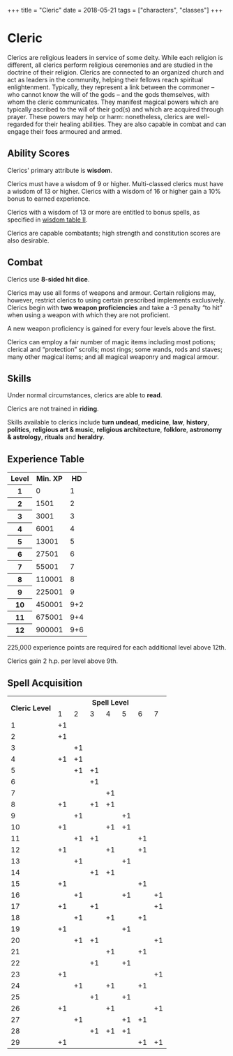 +++
title = "Cleric"
date = 2018-05-21
tags = ["characters", "classes"]
+++

# Cleric

Clerics are religious leaders in service of some deity.
While each religion is different, all clerics perform religious ceremonies and are studied in the doctrine of their religion.
Clerics are connected to an organized church and act as leaders in the community, helping their fellows reach spiritual enlightenment.
Typically, they represent a link between the commoner – who cannot know the will of the gods – and the gods themselves, with whom the cleric communicates.
They manifest magical powers which are typically ascribed to the will of their god(s) and which are acquired through prayer.
These powers may help or harm: nonetheless, clerics are well-regarded for their healing abilities.
They are also capable in combat and can engage their foes armoured and armed.

## Ability Scores

Clerics' primary attribute is **wisdom**.

Clerics must have a wisdom of 9 or higher.
Multi-classed clerics must have a wisdom of 13 or higher.
Clerics with a wisdom of 16 or higher gain a 10% bonus to earned experience.

Clerics with a wisdom of 13 or more are entitled to bonus spells, as specified in [wisdom table II](./wiki/characters/ability-scores).

Clerics are capable combatants; high strength and constitution scores are also desirable.

## Combat

Clerics use **8-sided hit dice**.

Clerics may use all forms of weapons and armour.
Certain religions may, however, restrict clerics to using certain prescribed implements exclusively.
Clerics begin with **two weapon proficiencies** and take a -3 penalty “to hit” when using a weapon with which they are not proficient.

A new weapon proficiency is gained for every four levels above the first.

Clerics can employ a fair number of magic items including most potions; clerical and “protection” scrolls; most rings; some wands, rods and staves; many other magical items; and all magical weaponry and magical armour.

## Skills

Under normal circumstances, clerics are able to **read**.

Clerics are not trained in **riding**.

Skills available to clerics include **turn undead**, **medicine**, **law**, **history**, **politics**, **religious art & music**, **religious architecture**, **folklore**, **astronomy & astrology**, **rituals** and **heraldry**.

## Experience Table

<table>
<tr><th>Level</th><th>Min. XP</th><th>HD</th></tr>
<tr><th>1</td><td>0</td><td>1</td></tr>
<tr><th>2</td><td>1501</td><td>2</td></tr>
<tr><th>3</td><td>3001</td><td>3</td></tr>
<tr><th>4</td><td>6001</td><td>4</td></tr>
<tr><th>5</td><td>13001</td><td>5</td></tr>
<tr><th>6</td><td>27501</td><td>6</td></tr>
<tr><th>7</td><td>55001</td><td>7</td></tr>
<tr><th>8</td><td>110001</td><td>8</td></tr>
<tr><th>9</td><td>225001</td><td>9</td></tr>
<tr><th>10</td><td>450001</td><td>9+2</td></tr>
<tr><th>11</td><td>675001</td><td>9+4</td></tr>
<tr><th>12</td><td>900001</td><td>9+6</td></tr>
</table>

225,000 experience points are required for each additional level above 12th.

Clerics gain 2 h.p. per level above 9th.

## Spell Acquisition

<table>
  <tr> <th rowspan="2">Cleric Level</th> <th colspan="7">Spell Level</th> </tr>
  <tr> <td>1</td> <td>2</td> <td>3</td> <td>4</td> <td>5</td> <td>6</td> <td>7</td> </tr>
  <tr> <td>1</td> <td>+1</td> <td></td> <td></td> <td></td> <td></td> <td></td> <td></td> </tr>
  <tr> <td>2</td> <td>+1</td> <td></td> <td></td> <td></td> <td></td> <td></td> <td></td> </tr>
  <tr> <td>3</td> <td></td> <td>+1</td> <td></td> <td></td> <td></td> <td></td> <td></td> </tr>
  <tr> <td>4</td> <td>+1</td> <td>+1</td> <td></td> <td></td> <td></td> <td></td> <td></td> </tr>
  <tr> <td>5</td> <td></td> <td>+1</td> <td>+1</td> <td></td> <td></td> <td></td> <td></td> </tr>
  <tr> <td>6</td> <td></td> <td></td> <td>+1</td> <td></td> <td></td> <td></td> <td></td> </tr>
  <tr> <td>7</td> <td></td> <td></td> <td></td> <td>+1</td> <td></td> <td></td> <td></td> </tr>
  <tr> <td>8</td> <td>+1</td> <td></td> <td>+1</td> <td>+1</td> <td></td> <td></td> <td></td> </tr>
  <tr> <td>9</td> <td></td> <td>+1</td> <td></td> <td></td> <td>+1</td> <td></td> <td></td> </tr>
  <tr> <td>10</td> <td>+1</td> <td></td> <td></td> <td>+1</td> <td>+1</td> <td></td> <td></td> </tr>
  <tr> <td>11</td> <td></td> <td>+1</td> <td>+1</td> <td></td> <td></td> <td>+1</td> <td></td> </tr>
  <tr> <td>12</td> <td>+1</td> <td></td> <td></td> <td>+1</td> <td></td> <td>+1</td> <td></td> </tr>
  <tr> <td>13</td> <td></td> <td>+1</td> <td></td> <td></td> <td>+1</td> <td></td> <td></td> </tr>
  <tr> <td>14</td> <td></td> <td></td> <td>+1</td> <td>+1</td> <td></td> <td></td> <td></td> </tr>
  <tr> <td>15</td> <td>+1</td> <td></td> <td></td> <td></td> <td></td> <td>+1</td> <td></td> </tr>
  <tr> <td>16</td> <td></td> <td>+1</td> <td></td> <td></td> <td>+1</td> <td></td> <td>+1</td> </tr>
  <tr> <td>17</td> <td>+1</td> <td></td> <td>+1</td> <td></td> <td></td> <td></td> <td>+1</td> </tr>
  <tr> <td>18</td> <td></td> <td>+1</td> <td></td> <td>+1</td> <td></td> <td>+1</td> <td></td> </tr>
  <tr> <td>19</td> <td>+1</td> <td></td> <td></td> <td></td> <td>+1</td> <td></td> <td></td> </tr>
  <tr> <td>20</td> <td></td> <td>+1</td> <td>+1</td> <td></td> <td></td> <td></td> <td>+1</td> </tr>
  <tr> <td>21</td> <td></td> <td></td> <td></td> <td>+1</td> <td></td> <td>+1</td> <td></td> </tr>
  <tr> <td>22</td> <td></td> <td></td> <td>+1</td> <td></td> <td>+1</td> <td></td> <td></td> </tr>
  <tr> <td>23</td> <td>+1</td> <td></td> <td></td> <td></td> <td></td> <td></td> <td>+1</td> </tr>
  <tr> <td>24</td> <td></td> <td>+1</td> <td></td> <td>+1</td> <td></td> <td>+1</td> <td></td> </tr>
  <tr> <td>25</td> <td></td> <td></td> <td>+1</td> <td></td> <td>+1</td> <td></td> <td></td> </tr>
  <tr> <td>26</td> <td>+1</td> <td></td> <td></td> <td>+1</td> <td></td> <td></td> <td>+1</td> </tr>
  <tr> <td>27</td> <td></td> <td>+1</td> <td></td> <td></td> <td>+1</td> <td>+1</td> <td></td> </tr>
  <tr> <td>28</td> <td></td> <td></td> <td>+1</td> <td>+1</td> <td>+1</td> <td></td> <td></td> </tr>
  <tr> <td>29</td> <td>+1</td> <td></td> <td></td> <td></td> <td></td> <td>+1</td> <td>+1</td> </tr>
</table>
